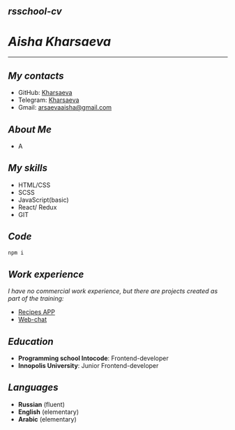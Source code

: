 ## ***rsschool-cv***

# ***Aisha Kharsaeva***

---

## ***My contacts***

- GitHub: <a href="https://github.com/Kharsaeva" target="_blank">Kharsaeva</a>
- Telegram: <a href="https://t.me/Kharsaeva" target="_blank">Kharsaeva</a>
- Gmail: arsaevaaisha@gmail.com

## ***About Me***

- А

## ***My skills***

* HTML/CSS
* SCSS
* JavaScript(basic)
* React/ Redux
* GIT

## ***Code***

```javascript
npm i
```

## ***Work experience***

*I have no commercial work experience, but there are projects created as part of the training:*

- <a href="https://blooming-castle-56069.herokuapp.com/" target="_blank">Recipes APP</a>
- <a href="https://intense-island-55096.herokuapp.com/" target="_blank">Web-chat</a>

## ***Education***

- **Programming school Intocode**: Frontend-developer
- **Innopolis University**: Junior Frontend-developer


## ***Languages***

- **Russian** (fluent)
- **English** (elementary)
- **Arabic** (elementary)
